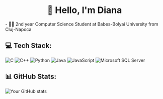 <h1 align="center">👋 Hello, I'm Diana</h1>
- 👨‍💻 2nd year Computer Science Student at Babes-Bolyai University from Cluj-Napoca

## 💻 Tech Stack:
![C](https://img.shields.io/badge/C-%2300599C.svg?&style=for-the-badge&logo=c&logoColor=white)
![C++](https://img.shields.io/badge/C++-%2300599C.svg?&style=for-the-badge&logo=c%2B%2B&logoColor=white)
![Python](https://img.shields.io/badge/Python-%233776AB.svg?&style=for-the-badge&logo=python&logoColor=white)
![Java](https://img.shields.io/badge/Java-%23ED8B00.svg?&style=for-the-badge&logo=java&logoColor=white)
![JavaScript](https://img.shields.io/badge/JavaScript-%23F7DF1E.svg?&style=for-the-badge&logo=javascript&logoColor=black)
![Microsoft SQL Server](https://img.shields.io/badge/Microsoft%20SQL%20Server-%23CC2927.svg?&style=for-the-badge&logo=microsoft-sql-server&logoColor=white)

## 📊 GitHub Stats:
![Your GitHub stats](https://github-readme-stats.vercel.app/api?username=yourgithubusername&show_icons=true&theme=dark)
